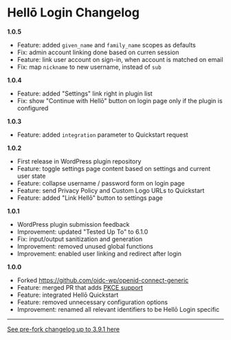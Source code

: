 # Hellō Login Changelog

**1.0.5**

- Feature: added `given_name` and `family_name` scopes as defaults
- Fix: admin account linking done based on curren session
- Feature: link user account on sign-in, when account is matched on email
- Fix: map `nickname` to new username, instead of `sub`

**1.0.4**

- Feature: added "Settings" link right in plugin list
- Fix: show "Continue with Hellō" button on login page only if the plugin is configured

**1.0.3**

- Feature: added `integration` parameter to Quickstart request

**1.0.2**

- First release in WordPress plugin repository
- Feature: toggle settings page content based on settings and current user state
- Feature: collapse username / password form on login page
- Feature: send Privacy Policy and Custom Logo URLs to Quickstart
- Feature: added "Link Hellō" button to settings page

**1.0.1**

- WordPress plugin submission feedback
- Improvement: updated "Tested Up To" to 6.1.0
- Fix: input/output sanitization and generation
- Improvement: removed unused global functions
- Improvement: enabled user linking and redirect after login

**1.0.0**

- Forked https://github.com/oidc-wp/openid-connect-generic
- Feature: merged PR that adds [PKCE support](https://github.com/oidc-wp/openid-connect-generic/pull/421)
- Feature: integrated Hellō Quickstart
- Feature: removed unnecessary configuration options
- Improvement: renamed all relevant identifiers to be Hellō Login specific

--------

[See pre-fork changelog up to 3.9.1 here](https://github.com/oidc-wp/openid-connect-generic/blob/main/CHANGELOG.md)
